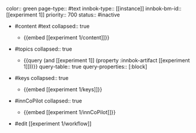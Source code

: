 color:: green
page-type:: #text
innbok-type:: [[instance]]
innbok-bm-id:: [[experiment 1]]
priority:: 700
status:: #inactive

- #content #text
  collapsed:: true
	- {{embed [[experiment 1/content]]}}
- #topics
   collapsed:: true
    - {{query (and [[experiment 1]] (property :innbok-artifact [[experiment 1]]))}}
      query-table:: true
      query-properties:: [:block]
- #keys
  collapsed:: true
	- {{embed [[experiment 1/keys]]}}
- #innCoPilot
   collapsed:: true
	 - {{embed [[experiment 1/innCoPilot]]}}

- #edit [[experiment 1/workflow]]

